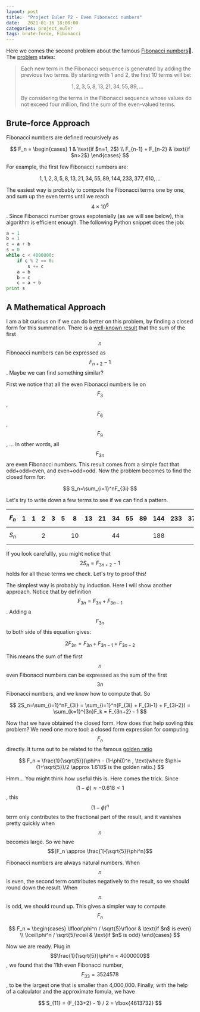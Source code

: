 ```yaml
---
layout: post
title:  "Project Euler P2 - Even Fibonacci numbers"
date:   2021-01-16 18:00:00
categories: project_euler
tags: brute-force, Fibonacci
---
```

Here we comes the second problem about the famous [Fibonacci numbers](https://en.wikipedia.org/wiki/Fibonacci_number):rabbit:. The [problem](https://projecteuler.net/problem=2) states:

> Each new term in the Fibonacci sequence is generated by adding the previous two terms. By starting with 1 and 2, the first 10 terms will be:
>
> 
> $$
> 1, 2, 3, 5, 8, 13, 21, 34, 55, 89, ...
> $$
> 
>
> By considering the terms in the Fibonacci sequence whose values do not exceed four million, find the sum of the even-valued terms.

## Brute-force Approach

Fibonacci numbers are defined recursively as


$$
F_n =
\begin{cases}
1                 & \text{if $n=1, 2$} \\
F_{n-1} + F_{n-2} & \text{if $n>2$}
\end{cases}
$$


For example, the first few Fibonacci numbers are:


$$
1, 1, 2, 3, 5, 8, 13, 21, 34, 55, 89, 144, 233, 377, 610, ...
$$


The easiest way is probably to compute the Fibonacci terms one by one, and sum up the even terms until we reach $$4\times 10^6$$. Since Fibonacci number grows expotenially (as we will see below), this algorithm is efficient enough. The following Python snippet does the job:

```python
a = 1
b = 1
c = a + b
s = 0
while c < 4000000:
    if c % 2 == 0:
        s += c
    a = b
    b = c
    c = a + b
print s
```

## A Mathematical Approach

I am a bit curious on if we can do better on this problem, by finding a closed form for this summation. There is a [well-known result][1] that the sum of the first $$n$$ Fibnoacci numbers can be expressed as $$F_{n+2} - 1$$. Maybe we can find something similar?

First we notice that all the even Fibonacci numbers lie on $$F_3$$, $${F_6}$$ , $$F_9$$, ... In other words, all $$F_{3n}$$ are even Fibonacci numbers. This result comes from a simple fact that odd+odd=even, and even+odd=odd. Now the problem becomes to find the closed form for:


$$
S_n=\sum_{i=1}^nF_{3i}
$$


Let's try to write down a few terms to see if we can find a pattern.

| $$F_n$$ | 1    | 1    | 2    | 3    | 5    | 8    | 13   | 21   | 34   | 55   | 89   | 144  | 233  | 377  | 610  |
| ------- | ---- | ---- | ---- | ---- | ---- | ---- | ---- | ---- | ---- | ---- | ---- | ---- | ---- | ---- | ---- |
| $$S_n$$ |      |      | 2    |      |      | 10   |      |      | 44   |      |      | 188  |      |      | 798  |

If you look carefullly, you might notice that $$2S_n= F_{3n+2} - 1$$ holds for all these terms we check. Let's try to proof this!

The simplest way is probably by induction. Here I will show another approach. Notice that by definition $$F_{3n} = F_{3n} + F_{3n-1}$$. Adding a $$F_{3n}$$ to both side of this equation gives:


$$
2F_{3n} = F_{3n} + F_{3n-1} + F_{3n-2}
$$


This means the sum of the first $$n$$ even Fibonacci numbers can be expressed as the sum of the first $$3n$$ Fibonacci numbers, and we know how to compute that. So


$$
2S_n=\sum_{i=1}^nF_{3i} = \sum_{i=1}^n(F_{3i} + F_{3i-1} + F_{3i-2}) = \sum_{k=1}^{3n}F_k = F_{3n+2} - 1
$$


Now that we have obtained the closed form. How does that help sovling this problem? We need one more tool: a closed form expression for computing $$F_n$$ directly. It turns out to be related to the famous [golden ratio](https://en.wikipedia.org/wiki/Golden_ratio)


$$
F_n = \frac{1}{\sqrt{5}}(\phi^n - (1-\phi))^n , \text{where $\phi=(1+\sqrt{5})/2 \approx 1.618$ is the golden ratio.}
$$
 

Hmm... You might think how useful this is. Here comes the trick. Since $$(1-\phi) \approx -0.618 < 1$$, this $$(1-\phi)^n$$ term only contributes to the fractional part of the result, and it vanishes pretty quickly when $$n$$ becomes large. So we have $${F_n \approx \frac{1}{\sqrt{5}}\phi^n}$$ 

Fibonacci numbers are always natural numbers. When $$n$$ is even, the second term contributes negatively to the result, so we should round down the result. When $$n$$ is odd, we should round up. This gives a simpler way to compute $$F_n$$


$$
F_n =
\begin{cases}
\lfloor\phi^n / \sqrt{5}\rfloor    & \text{if $n$ is even}  \\
\lceil\phi^n / \sqrt{5}\rceil    & \text{if $n$ is odd}
\end{cases}
$$


Now we are ready. Plug in $$\frac{1}{\sqrt{5}}\phi^n < 4000000$$ , we found that the 11th even Fibonacci number, $$F_{33} = 3524578$$, to be the largest one that is smaller than 4,000,000. Finally, with the help of a calculator and the approximate fomula, we have


$$
S_{11} = (F_{33+2} - 1) / 2 = \fbox{4613732}
$$
 

[1]: https://en.wikipedia.org/wiki/Fibonacci_number#Combinatorial_identities

